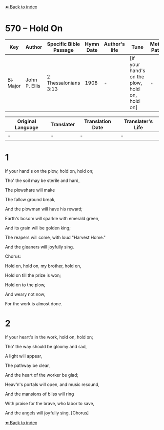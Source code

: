 [⬅️ Back to index](../README.md)

# 570 – Hold On

Key | Author   | Specific Bible Passage     |Hymn Date |Author's life |Tune |Metrical Pattern   |Composer/Source
-- | --------- | ---------------------------|----------|--------------|-----|-------------------|-------------  
B♭ Major |John P. Ellis |2 Thessalonians 3:13 |1908 |- |[If your hand's on the plow, hold on, hold on] |- |Robert Lowry

Original Language | Translater | Translation Date   | Translater's Life  
----------------- | --------- | --------------------|-------------     
\- |- |- |-




# 1

If your hand's on the plow, hold on, hold on;

Tho' the soil may be sterile and hard,

The plowshare will make

The fallow ground break,

And the plowman will have his reward;

Earth's bosom will sparkle with emerald green,

And its grain will be golden king;

The reapers will come, with loud "Harvest Home."

And the gleaners will joyfully sing.



Chorus:

Hold on, hold on, my brother, hold on,

Hold on till the prize is won;

Hold on to the plow,

And weary not now,

For the work is almost done.



# 2

If your heart's in the work, hold on, hold on;

Tho' the way should be gloomy and sad,

A light will appear,

The pathway be clear,

And the heart of the worker be glad;

Heav'n's portals will open, and music resound,

And the mansions of bliss will ring

With praise for the brave, who labor to save,

And the angels will joyfully sing.  [Chorus]



[⬅️ Back to index](../README.md)
